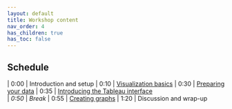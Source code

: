 ```yaml
---
layout: default
title: Workshop content
nav_order: 4
has_children: true
has_toc: false
---
```

## Schedule

| 0:00 | Introduction and setup 
| 0:10 | [Visualization basics](introduction.html)
| 0:30 | [Preparing your data](preparing_data.html)
| 0:35 | [Introducing the Tableau interface](tableau-interface.html)   
| _0:50_ | _Break_
| 0:55 | [Creating graphs](creating-graphs.html)
| 1:20 | Discussion and wrap-up


